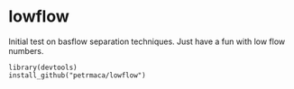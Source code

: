 # lowflow
Initial test on basflow separation techniques. Just have a fun with low flow numbers.

```{r} 
library(devtools)
install_github("petrmaca/lowflow")
``` 